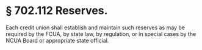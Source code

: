 # § 702.112   Reserves.

Each credit union shall establish and maintain such reserves as may be required by the FCUA, by state law, by regulation, or in special cases by the NCUA Board or appropriate state official.




